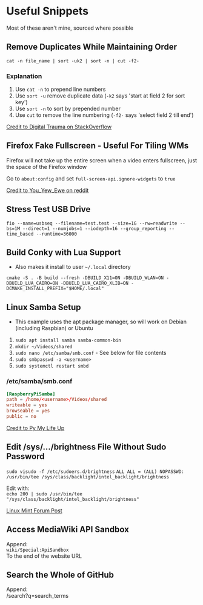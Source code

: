 # Useful Snippets

Most of these aren't mine, sourced where possible

## Remove Duplicates While Maintaining Order

`cat -n file_name | sort -uk2 | sort -n | cut -f2-`

### Explanation

1. Use `cat -n` to prepend line numbers
2. Use `sort -u` remove duplicate data (`-k2` says 'start at field 2 for sort key')
3. Use `sort -n` to sort by prepended number
4. Use `cut` to remove the line numbering (`-f2-` says 'select field 2 till end')

[Credit to Digital Trauma on StackOverflow](https://stackoverflow.com/a/20639730)

## Firefox Fake Fullscreen - Useful For Tiling WMs

Firefox will not take up the entire screen when a video enters fullscreen, just the space of the Firefox window

Go to `about:config` and set `full-screen-api.ignore-widgets` to `true`

[Credit to You_Yew_Ewe on reddit](https://www.reddit.com/r/i3wm/comments/k2tszq/is_there_a_way_to_get_firefox_to_do_fullscreen/)

## Stress Test USB Drive

`fio --name=usbseq --filename=test.test --size=1G --rw=readwrite --bs=1M --direct=1 --numjobs=1 --iodepth=16 --group_reporting --time_based --runtime=36000`

## Build Conky with Lua Support

* Also makes it install to user `~/.local` directory

`cmake -S . -B build --fresh -DBUILD_X11=ON -DBUILD_WLAN=ON -DBUILD_LUA_CAIRO=ON -DBUILD_LUA_CAIRO_XLIB=ON -DCMAKE_INSTALL_PREFIX="$HOME/.local"`

## Linux Samba Setup

* This example uses the apt package manager, so will work on Debian (including Raspbian) or Ubuntu

1. `sudo apt install samba samba-common-bin`
2. `mkdir ~/Videos/shared`
3. `sudo nano /etc/samba/smb.conf` - See below for file contents
4. `sudo smbpasswd -a <username>`
5. `sudo systemctl restart smbd`

### /etc/samba/smb.conf

``` conf
[RaspberryPiSamba]
path = /home/<username>/Videos/shared
writeable = yes
browseable = yes
public = no
```

[Credit to Py My Life Up](https://pimylifeup.com/raspberry-pi-samba/)

## Edit /sys/.../brightness File Without Sudo Password

`sudo visudo -f /etc/sudoers.d/brightness`
`ALL ALL = (ALL) NOPASSWD: /usr/bin/tee /sys/class/backlight/intel_backlight/brightness`

Edit with:  
`echo 200 | sudo /usr/bin/tee "/sys/class/backlight/intel_backlight/brightness"`

[Linux Mint Forum Post](https://forums.linuxmint.com/viewtopic.php?t=274060)

## Access MediaWiki API Sandbox

Append:  
`wiki/Special:ApiSandbox`  
To the end of the website URL

## Search the Whole of GitHub

Append:  
/search?q=search_terms


